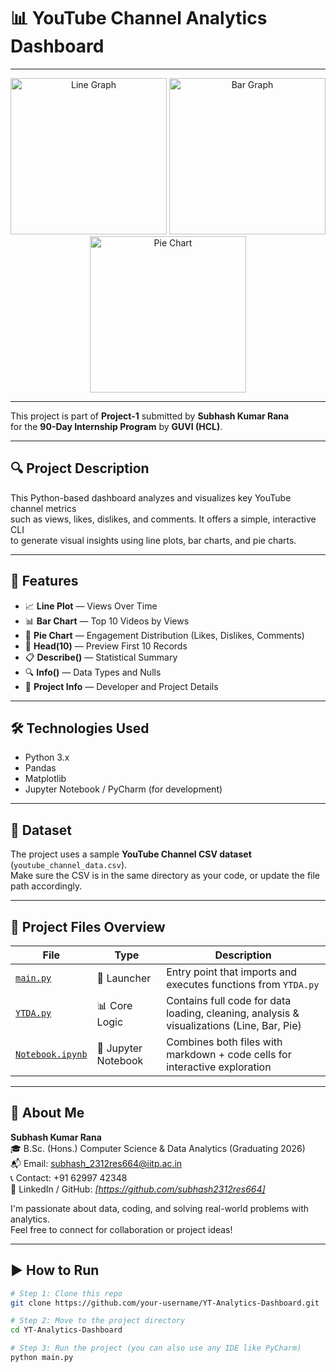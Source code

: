 # 📊 YouTube Channel Analytics Dashboard

---
<p align="center">
  <img src="Line_Vieovtime.avif" width="250" alt="Line Graph" />
  <img src="Bar_VidndViews.avif" width="250" alt="Bar Graph" />
  <img src="Pi_Eng.avif" width="250" alt="Pie Chart" />
</p>

---

This project is part of **Project-1** submitted by **Subhash Kumar Rana**  
for the **90-Day Internship Program** by **GUVI (HCL)**.

---

## 🔍 Project Description

This Python-based dashboard analyzes and visualizes key YouTube channel metrics  
such as views, likes, dislikes, and comments. It offers a simple, interactive CLI  
to generate visual insights using line plots, bar charts, and pie charts.

---

## 🚀 Features

- 📈 **Line Plot** — Views Over Time  
- 📊 **Bar Chart** — Top 10 Videos by Views  
- 🥧 **Pie Chart** — Engagement Distribution (Likes, Dislikes, Comments)  
- 🧾 **Head(10)** — Preview First 10 Records  
- 📋 **Describe()** — Statistical Summary  
- 🔍 **Info()** — Data Types and Nulls  
- 🧠 **Project Info** — Developer and Project Details

---

## 🛠️ Technologies Used

- Python 3.x  
- Pandas  
- Matplotlib  
- Jupyter Notebook / PyCharm (for development)

---

## 📁 Dataset

The project uses a sample **YouTube Channel CSV dataset** (`youtube_channel_data.csv`).  
Make sure the CSV is in the same directory as your code, or update the file path accordingly.

---
## 📌 Project Files Overview

| File | Type | Description |
|------|------|-------------|
| [`main.py`](./main.py) | 🚀 Launcher | Entry point that imports and executes functions from `YTDA.py` |
| [`YTDA.py`](./YTDSF.py) | 📊 Core Logic | Contains full code for data loading, cleaning, analysis & visualizations (Line, Bar, Pie) |
| [`Notebook.ipynb`](./YTDashboard.ipynb) | 📓 Jupyter Notebook | Combines both files with markdown + code cells for interactive exploration |

---

## 🧠 About Me

**Subhash Kumar Rana**  
🎓 B.Sc. (Hons.) Computer Science & Data Analytics (Graduating 2026)  
📬 Email: subhash_2312res664@iitp.ac.in  
📞 Contact: +91 62997 42348  
🔗 LinkedIn / GitHub: _[https://github.com/subhash2312res664]_

I'm passionate about data, coding, and solving real-world problems with analytics.  
Feel free to connect for collaboration or project ideas!

---

## ▶️ How to Run

```bash
# Step 1: Clone this repo
git clone https://github.com/your-username/YT-Analytics-Dashboard.git

# Step 2: Move to the project directory
cd YT-Analytics-Dashboard

# Step 3: Run the project (you can also use any IDE like PyCharm)
python main.py
